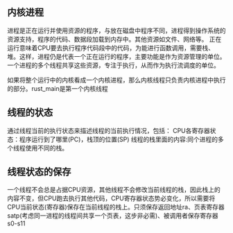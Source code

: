 内核进程
-------
进程是正在运行并使用资源的程序，与放在磁盘中程序不同，进程得到操作系统的资源支持，程序的代码、数据段加载到内存中。其他资源如文件、网络等。
正在运行意味着CPU要去执行程序代码段中的代码，为能进行函数调用，需要栈、堆。这样，进程仍是代表一个正在运行的程序，主要功能是作为资源管理的单位。一个进程的多个线程共享这些资源，专注于执行，从而作为执行流调度的单位。

如果将整个运行中的内核看成一个内核进程，那么内核线程只负责内核进程中执行的部分。rust_main是第一个内核线程

线程的状态
--------
通过线程当前的执行状态来描述线程的当前执行情况，包括：
CPU各寄存器状态：程序运行到了哪里(PC)，栈顶的位置(SP)
线程的栈里面的内容:同个进程的多个线程使用不同的栈。

线程状态的保存
------------
一个线程不会总是占据CPU资源，其他线程不会修改当前线程的栈，因此栈上的内容不变，但CPU跑去执行其他代码，CPU寄存器状态势必变化，所以需要将CPU当前状态(寄存器)保存在当前线程的栈上。只须保存返回地址ra、页表寄存器satp(考虑同一进程的线程间共享一个页表，这步非必需)、被调用者保存寄存器s0-s11

